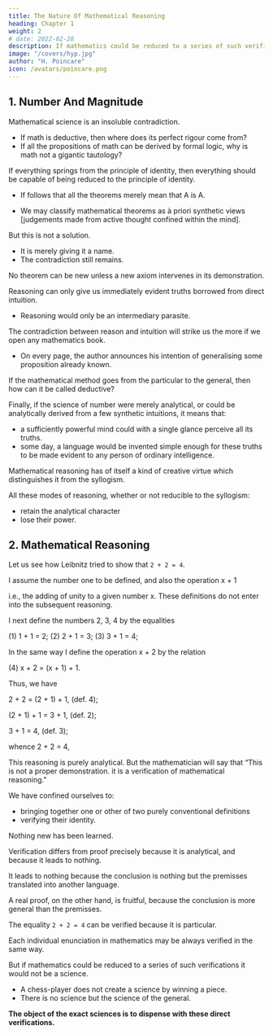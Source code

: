 ```yaml
---
title: The Nature Of Mathematical Reasoning
heading: Chapter 1
weight: 2
# date: 2022-02-28
description: If mathematics could be reduced to a series of such verifications it would not be a science
image: "/covers/hyp.jpg"
author: "H. Poincare"
icon: /avatars/poincare.png
---
```



## 1. Number And Magnitude


<!-- The very possibility of  -->

Mathematical science is an insoluble contradiction. 
- If math is deductive, then where does its perfect rigour come from?
- If all the propositions of math can be derived by formal logic, why is math not a gigantic tautology?

<!--   then where does its perfect rigour come from? -->

<!-- If this science is only deductive in appearance, from whence is derived that  which is challenged by none?  -->

<!-- If, on the contrary, , how is it that mathematics is not reduced to a ?  -->

<!-- The syllogism can teach us nothing essentially new. -->

If everything springs from the principle of identity, then everything should be capable of being reduced to the principle of identity. 
- If follows that all the theorems merely mean that A is A.

<!-- No doubt we may refer back to axioms which are at the source of all these reasonings. If it is felt that they cannot be reduced to the principle of contradiction, if we decline to see in them any more than experimental facts which have no part or lot in mathematical necessity, there is still one resource left to us:  -->

- We may classify mathematical theorems as à priori synthetic views [judgements made from active thought confined within the mind]. 

But this is not a solution.
- It is merely giving it a name. 
- The <!-- ; and even if the nature of the synthetic views had no longer for us any mystery, the --> contradiction still remains. 

<!-- Syllogistic reasoning remains incapable of adding anything to the data that are given it. The data are reduced to axioms, which is all that we should find in the conclusions.  -->

No theorem can be new unless a new axiom intervenes in its demonstration.

Reasoning can only give us immediately evident truths borrowed from direct intuition. 
- Reasoning would only be an intermediary parasite. 

<!-- Should we not therefore have reason for asking if the syllogistic apparatus serves only to disguise what we have borrowed? -->

The contradiction between reason and intuition will strike us the more if we open any mathematics book. 
- On every page, the author announces his intention of generalising some proposition already known.

If the mathematical method goes from the particular to the general, then how can it be called deductive?

<!-- -nature of mathematical reasoning. -->

Finally, if the science of number were merely analytical, or could be analytically derived from a few synthetic intuitions, it means that:
- a sufficiently powerful mind could with a single glance perceive all its truths. 
- some day, a language would be invented simple enough for these truths to be made evident to any person of ordinary intelligence.

<!-- Even if these consequences are challenged, it must be granted that  -->

Mathematical reasoning has of itself a kind of creative virtue which distinguishes it from the syllogism.

<!-- We shall not, for instance, find the key to the mystery in the frequent use of the rule by which the same uniform operation applied to two equal numbers will give identical results.  -->

All these modes of reasoning, whether or not reducible to the syllogism:
- retain the analytical character<!-- , and ipso facto, --> 
- lose their power.


## 2. Mathematical Reasoning

<!-- The argument is an old one.  -->

Let us see how Leibnitz tried to show that `2 + 2 = 4`. 

I assume the number one to be defined, and also the operation x + 1

i.e., the adding of unity to a given number x. These definitions do not enter into the subsequent reasoning. 

I next define the numbers 2, 3, 4 by the equalities

(1) 1 + 1 = 2;
(2) 2 + 1 = 3;
(3) 3 + 1 = 4;

In the same way I define the operation x + 2 by the relation

(4) x + 2 = (x + 1) + 1.

Thus, we have

2 + 2 = (2 + 1) + 1, (def. 4);

(2 + 1) + 1 = 3 + 1, (def. 2);

3 + 1 = 4, (def. 3);

whence 2 + 2 = 4,


This reasoning is purely analytical. But the mathematician will say that “This is not a proper demonstration. it is a verification of mathematical reasoning."

We have confined ourselves to:
- bringing together one or other of two purely conventional definitions
- verifying their identity. 

Nothing new has been learned. 

Verification differs from proof precisely because it is analytical, and because it leads to nothing. 

It leads to nothing because the conclusion is nothing but the premisses translated into another language. 

A real proof, on the other hand, is fruitful, because the conclusion is more general than the premisses. 

The equality `2 + 2 = 4` can be verified because it is particular.

Each individual enunciation in mathematics may be always verified in the same way. 

But if mathematics could be reduced to a series of such verifications it would not be a science. 
- A chess-player does not create a science by winning a piece. 
- There is no science but the science of the general. 

**The object of the exact sciences is to dispense with these direct verifications.**
